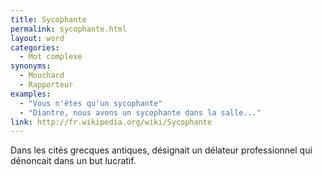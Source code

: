 ```yaml
---
title: Sycophante
permalink: sycophante.html
layout: word
categories:
  - Mot complexe
synonyms:
  - Mouchard
  - Rapporteur
examples:
  - "Vous n'êtes qu'un sycophante"
  - "Diantre, nous avons un sycophante dans la salle..."
link: http://fr.wikipedia.org/wiki/Sycophante
---
```


Dans les cités grecques antiques, désignait un délateur professionnel qui dénoncait dans un but lucratif.

